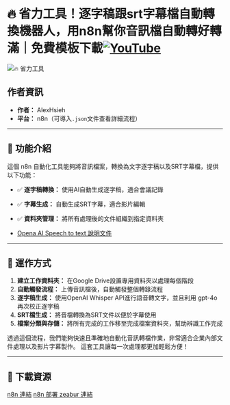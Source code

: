# 🔥 省力工具！逐字稿跟srt字幕檔自動轉換機器人，用n8n幫你音訊檔自動轉好轉滿｜免費模板下載[![YouTube](https://**img**.shields.io/badge/Watch%20on-YouTube-red?logo=youtube)](https://youtu.be/CzeYiRmV45M)

![🔥 省力工具](https://github.com/qwedsazxc78/ai-automation-n8n/blob/main/n8n/2-auto-translate-subtitle-automation/cover.png?raw=true)

## 作者資訊

* **作者：** AlexHsieh
* **平台：** n8n（可導入`.json`文件查看詳細流程）

---

## 📌 功能介紹

這個 n8n 自動化工具能夠將音訊檔案，轉換為文字逐字稿以及SRT字幕檔，提供以下功能：

* ✅ **逐字稿轉換：** 使用AI自動生成逐字稿，適合會議記錄
* ✅ **字幕生成：** 自動生成SRT字幕，適合影片編輯
* ✅ **資料夾管理：** 將所有處理後的文件組織到指定資料夾

* [Opena AI Speech to text 說明文件](https://platform.openai.com/docs/guides/speech-to-text)

---

## 🔧 運作方式

1. **建立工作資料夾：** 在Google Drive設置專用資料夾以處理每個階段
2. **自動觸發流程：** 上傳音訊檔後，自動觸發整個轉錄流程
3. **逐字稿生成：** 使用OpenAI Whisper API進行語音轉文字，並且利用 gpt-4o 再次校正逐字稿
4. **SRT檔生成：** 將音檔轉換為SRT文件以便於字幕使用
5. **檔案分類與存儲：** 將所有完成的工作移至完成檔案資料夾，幫助辨識工作完成

透過這個流程，我們能夠快速且準確地自動化音訊轉檔作業，非常適合企業內部文件處理以及影片字幕製作。
這套工具讓每一次處理都更加輕鬆方便！

---

## 🚀 下載資源

[n8n 連結](https://n8n.io/)
[n8n 部署 zeabur 連結](https://zeabur.com/referral?referralCode=qwedsazxc78)
